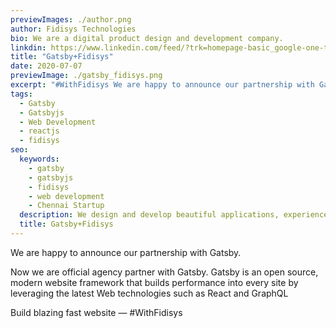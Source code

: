 ```yaml
---
previewImages: ./author.png
author: Fidisys Technologies
bio: We are a digital product design and development company.
linkdin: https://www.linkedin.com/feed/?trk=homepage-basic_google-one-tap-submit
title: "Gatsby+Fidisys"
date: 2020-07-07
previewImage: ./gatsby_fidisys.png
excerpt: "#WithFidisys We are happy to announce our partnership with Gatsby. Now we are official agency partner with Gatsby.Gatsby is an open source, modern website framework that builds performance into every site by leveraging the latest Web technologies su..."
tags:
  - Gatsby
  - Gatsbyjs
  - Web Development
  - reactjs
  - fidisys
seo:
  keywords:
    - gatsby
    - gatsbyjs
    - fidisys
    - web development
    - Chennai Startup
  description: We design and develop beautiful applications, experience and brands that breaks the barriers of time and burn into the memories of customers love.
  title: Gatsby+Fidisys
---
```


We are happy to announce our partnership with Gatsby.

Now we are official agency partner with Gatsby.
Gatsby is an open source, modern website framework that builds performance into every site by leveraging the latest Web technologies such as React and GraphQL

Build blazing fast website — #WithFidisys
